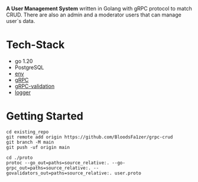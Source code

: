 **A User Management System** written in Golang with gRPC protocol 
to match CRUD. There are also an admin and a moderator users that can manage user`s data.


# Tech-Stack
* go 1.20
* PostgreSQL
* [env](https://github.com/caarlos0/env)
* [gRPC](github.com/golang/protobuf)
* [gRPC-validation](github.com/mwitkow/go-proto-validators)
* [logger](https://github.com/rs/zerolog)


# Getting Started
```
cd existing_repo
git remote add origin https://github.com/BloodsFa1zer/grpc-crud
git branch -M main
git push -uf origin main

cd ./proto
protoc --go_out=paths=source_relative:. --go-grpc_out=paths=source_relative:. --govalidators_out=paths=source_relative:. user.proto
```


